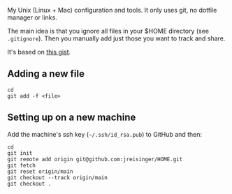 My Unix (Linux + Mac) configuration and tools. It only uses git, no dotfile
manager or links.

The main idea is that you ignore all files in your $HOME directory (see
`.gitignore`). Then you manually add just those you want to track and share.

It's based on [this gist](https://gist.github.com/lonetwin/9636897).

## Adding a new file

```
cd
git add -f <file>
```

## Setting up on a new machine

Add the machine's ssh key (`~/.ssh/id_rsa.pub`) to GitHub and then:

```
cd
git init
git remote add origin git@github.com:jreisinger/HOME.git
git fetch
git reset origin/main
git checkout --track origin/main
git checkout .
```
